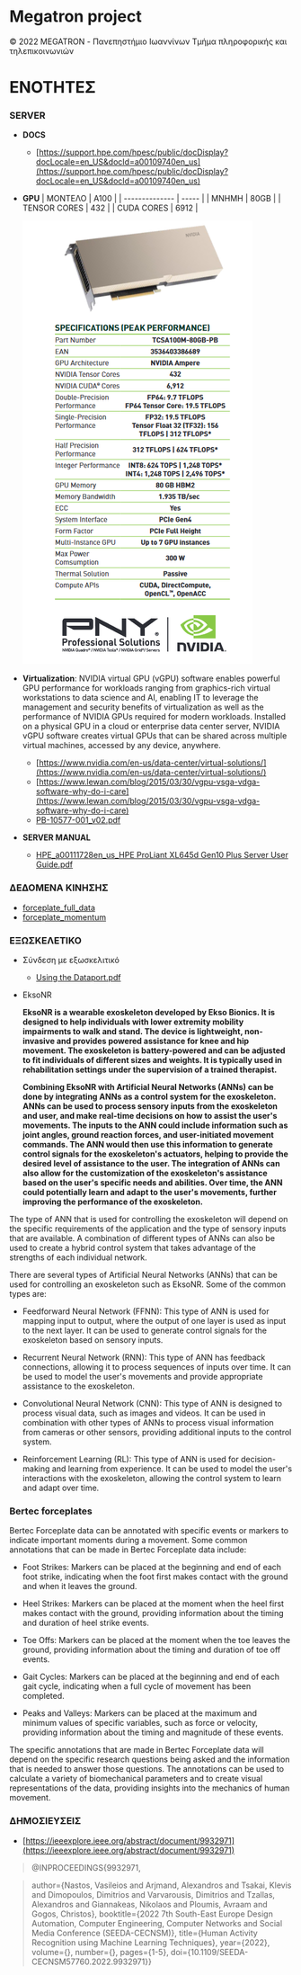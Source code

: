 # Megatron project

© 2022 MEGATRON - Πανεπηστήμιο Ιωαννίνων Τμήμα πληροφορικής και τηλεπικοινωνιών

# ΕΝΟΤΗΤΕΣ

### SERVER

* **DOCS**
  - [https://support.hpe.com/hpesc/public/docDisplay?docLocale=en_US&docId=a00109740en_us](https://support.hpe.com/hpesc/public/docDisplay?docLocale=en_US&docId=a00109740en_us)

* **GPU**
  | ΜΟΝΤΕΛΟ | Α100 |
  | -------------- | ----- |
  | ΜΝΗΜΗ     | 80GB  |
  | ΤENSOR CORES  | 432   |
  | CUDA CORES     | 6912  |

  ![fot_nvidia_a100](./server/a100.png)
* **Virtualization**:
  NVIDIA virtual GPU (vGPU) software enables powerful GPU performance for workloads ranging from graphics-rich virtual workstations to data science and AI, enabling IT to leverage the management and security benefits of virtualization as well as the performance of NVIDIA GPUs required for modern workloads. Installed on a physical GPU in a cloud or enterprise data center server, NVIDIA vGPU software creates virtual GPUs that can be shared across multiple virtual machines, accessed by any device, anywhere.
  - [https://www.nvidia.com/en-us/data-center/virtual-solutions/](https://www.nvidia.com/en-us/data-center/virtual-solutions/)
  - [https://www.lewan.com/blog/2015/03/30/vgpu-vsga-vdga-software-why-do-i-care](https://www.lewan.com/blog/2015/03/30/vgpu-vsga-vdga-software-why-do-i-care)
  - [PB-10577-001_v02.pdf](./server/PB-10577-001_v02.pdf)

* **SERVER MANUAL**
    - [HPE_a00111728en_us_HPE ProLiant XL645d Gen10 Plus Server User Guide.pdf](./server/HPE_a00111728en_us_HPE%20ProLiant%20XL645d%20Gen10%20Plus%20Server%20User%20Guide.pdf)

### ΔΕΔΟΜΕΝΑ ΚΙΝΗΣΗΣ
  * [forceplate_full_data](./datasets/Dynamic01.csv) 
  * [forceplate_momentum](./datasets/forceplate.csv)


### ΕΞΩΣΚΕΛΕΤΙΚΟ
  * Σύνδεση με εξωσκελιτικό
    - [Using the Dataport.pdf](./exoskeleton/Using%20the%20Dataport.pdf)
  
  * EksoNR
  
    **EksoNR is a wearable exoskeleton developed by Ekso Bionics. It is designed to help individuals with lower extremity mobility  impairments to walk and stand. The device is lightweight, non-invasive and provides powered assistance for knee and hip movement. The exoskeleton is battery-powered and can be adjusted to fit individuals of different sizes and weights. It is typically used in rehabilitation settings under the supervision of a trained therapist.**

    **Combining EksoNR with Artificial Neural Networks (ANNs) can be done by integrating ANNs as a control system for the exoskeleton. ANNs can be used to process sensory inputs from the exoskeleton and user, and make real-time decisions on how to assist the user's movements. The inputs to the ANN could include information such as joint angles, ground reaction forces, and user-initiated movement commands. The ANN would then use this information to generate control signals for the exoskeleton's actuators, helping to provide the desired level of assistance to the user. The integration of ANNs can also allow for the customization of the exoskeleton's assistance based on the user's specific needs and abilities. Over time, the ANN could potentially learn and adapt to the user's movements, further improving the performance of the exoskeleton.**

The type of ANN that is used for controlling the exoskeleton will depend on the specific requirements of the application and the type of sensory inputs that are available. A combination of different types of ANNs can also be used to create a hybrid control system that takes advantage of the strengths of each individual network.

There are several types of Artificial Neural Networks (ANNs) that can be used for controlling an exoskeleton such as EksoNR. Some of the common types are:

  *  Feedforward Neural Network (FFNN): This type of ANN is used for mapping input to output, where the output of one layer is used as input to the next layer. It can be used to generate control signals for the exoskeleton based on sensory inputs.

  *  Recurrent Neural Network (RNN): This type of ANN has feedback connections, allowing it to process sequences of inputs over time. It can be used to model the user's movements and provide appropriate assistance to the exoskeleton.

  *  Convolutional Neural Network (CNN): This type of ANN is designed to process visual data, such as images and videos. It can be used in combination with other types of ANNs to process visual information from cameras or other sensors, providing additional inputs to the control system.

  *  Reinforcement Learning (RL): This type of ANN is used for decision-making and learning from experience. It can be used to model the user's interactions with the exoskeleton, allowing the control system to learn and adapt over time.

### Bertec forceplates

Bertec Forceplate data can be annotated with specific events or markers to indicate important moments during a movement. Some common annotations that can be made in Bertec Forceplate data include:

  * Foot Strikes: Markers can be placed at the beginning and end of each foot strike, indicating when the foot first makes contact with the ground and when it leaves the ground.

  *  Heel Strikes: Markers can be placed at the moment when the heel first makes contact with the ground, providing information about the timing and duration of heel strike events.

  *  Toe Offs: Markers can be placed at the moment when the toe leaves the ground, providing information about the timing and duration of toe off events.

  *  Gait Cycles: Markers can be placed at the beginning and end of each gait cycle, indicating when a full cycle of movement has been completed.

  *  Peaks and Valleys: Markers can be placed at the maximum and minimum values of specific variables, such as force or velocity, providing information about the timing and magnitude of these events.

The specific annotations that are made in Bertec Forceplate data will depend on the specific research questions being asked and the information that is needed to answer those questions. The annotations can be used to calculate a variety of biomechanical parameters and to create visual representations of the data, providing insights into the mechanics of human movement.

### ΔΗΜΟΣΙΕΥΣΕΙΣ
   * [https://ieeexplore.ieee.org/abstract/document/9932971](https://ieeexplore.ieee.org/abstract/document/9932971)
  

   >@INPROCEEDINGS{9932971,

   >author={Nastos, Vasileios and Arjmand, Alexandros and Tsakai, Klevis and Dimopoulos, Dimitrios and Varvarousis, Dimitrios and Tzallas, Alexandros and Giannakeas, Nikolaos and Ploumis, Avraam and Gogos, Christos},
   >booktitle={2022 7th South-East Europe Design Automation, Computer Engineering, Computer Networks and Social Media Conference (SEEDA-CECNSM)}, 
   >title={Human Activity Recognition using Machine Learning Techniques}, 
   >year={2022},
   >volume={},
   >number={},
   >pages={1-5},
   >doi={10.1109/SEEDA-CECNSM57760.2022.9932971}}
